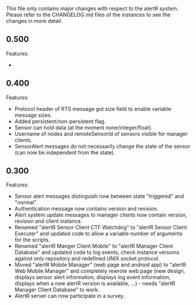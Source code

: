 This file only contains major changes with respect to the alertR system. Please refer to the CHANGELOG.md files of the instances to see the changes in more detail.

## 0.500

Features:

* 


## 0.400

Features:

* Protocol header of RTS message got size field to enable variable message sizes.
* Added persistent/non-persistent flag.
* Sensor can hold data (at the moment none/integer/float).
* Username of nodes and remoteSensorId of sensors visible for manager clients.
* SensorAlert messages do not necessarily change the state of the sensor (can now be independent from the state).


## 0.300

Features:

* Sensor alert messages distinguish now between state "triggered" and "normal".
* Authentication message now contains version and revision.
* Alert system update messages to manager clients now contain version, revision and client instance.
* Renamed "alertR Sensor Client CTF Watchdog" to "alertR Sensor Client Executer" and updated code to allow a variable number of arguments for the scripts.
* Renamed "alertR Manger Client Mobile" to "alertR Manager Client Database" and updated code to log events, check instance versions against only repository and redefined UNIX socket protocol.
* Moved "alertR Mobile Manager" (web page and android app) to "alertR Web Mobile Manager" and completely rewrote web page (new design, displays sensor alert information, displays log event information, displays when a new alertR version is available, ...) - needs "alertR Manager Client Database" to work.
* AlertR server can now participate in a survey.